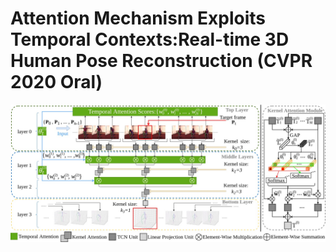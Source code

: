 # Attention Mechanism Exploits Temporal Contexts:Real-time 3D Human Pose Reconstruction (CVPR 2020 Oral)
![network](Figures/structure.jpg)
